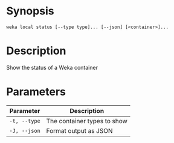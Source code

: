 # Synopsis

```weka local status [--type type]... [--json] [<container>]...```

# Description

Show the status of a Weka container

# Parameters

| Parameter | Description |
| --------- | ----------- |
| `-t, --type` | The container types to show |
| `-J, --json` | Format output as JSON |
